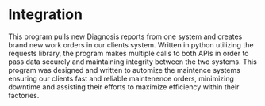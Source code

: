 # Integration
This program pulls new Diagnosis reports from one system and creates brand new work orders in our clients system.
Written in python utilizing the requests library, the program makes multiple calls to both APIs in order to
pass data securely and maintaining integrity between the two systems. 
This program was designed and written to automize the maintence systems ensuring our clients fast and reliable
maintenence orders, minimizing downtime and assisting their efforts to maximize efficiency within their factories.
